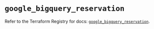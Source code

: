 # `google_bigquery_reservation`

Refer to the Terraform Registry for docs: [`google_bigquery_reservation`](https://registry.terraform.io/providers/hashicorp/google-beta/5.42.0/docs/resources/google_bigquery_reservation).
